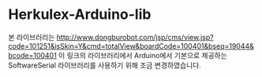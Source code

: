# Herkulex-Arduino-lib

본 라이브러리는 http://www.dongburobot.com/jsp/cms/view.jsp?code=101251&isSkin=Y&cmd=totalView&boardCode=100401&bseq=19044&bcode=100401 이 링크의 라이브러리에서 Arduino에서 기본으로 제공하는 SoftwareSerial 라이브러리를 사용하기 위해 조금 변경하였습니다.